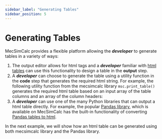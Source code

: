 ```yaml
---
sidebar_label: "Generating Tables"
sidebar_position: 5
---
```


# Generating Tables

MecSimCalc provides a flexible platform allowing the **_developer_** to generate tables in a variety of ways:

1. The output editor allows for html tags and a _**developer**_ familiar with [html tables](https://www.w3schools.com/html/html_tables.asp) can use this functionality to design a table in the **output** step.
2. A _**developer**_ can choose to generate the table using a utility function in the **code** step that generates the required html string. For example, the following utility function from the mecsimcalc library `msc.print_table()` generates the required html table based on an input array of the table columns and an array of the column headers:
3. A _**developer**_ can use one of the many Python libraries that can output a html table directly. For example, the popular [Pandas library](https://pandas.pydata.org/), which is available on MecSimCalc has the built-in functionality of converting [Pandas tables to html](https://pandas.pydata.org/docs/reference/api/pandas.DataFrame.to_html.html).

In the next example, we will show how an html table can be generated using both mecsimcalc library and the Pandas library.
